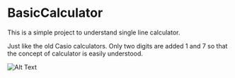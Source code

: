 # BasicCalculator
This is a simple project to understand single line calculator. 

Just like the old Casio calculators. Only two digits are added 1 and 7 so that the concept of calculator is easily understood.

![Alt Text](C:/Users/Malik/Desktop/bs.jpg)
